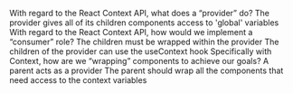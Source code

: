 With regard to the React Context API, what does a “provider” do?
  The provider gives all of its children components access to 'global' variables
With regard to the React Context API, how would we implement a “consumer” role?
  The children must be wrapped within the provider
  The children of the provider can use the useContext hook
Specifically with Context, how are we “wrapping” components to achieve our goals?
  A parent acts as a provider
  The parent should wrap all the components that need access to the context variables
